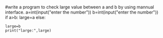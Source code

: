 #write a program to check large value between a and b by using mannual interface.
a=int(input("enter the number"))
b=int(input("enter the number"))
if a>b:
    large=a
else:
    
    large=b
    print("large:",large)
